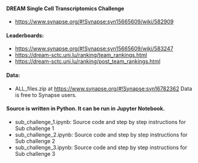 #### DREAM Single Cell Transcriptomics Challenge
- https://www.synapse.org/#!Synapse:syn15665609/wiki/582909
#### Leaderboards: 
- https://www.synapse.org/#!Synapse:syn15665609/wiki/583247
- https://dream-sctc.uni.lu/ranking/team_rankings.html
- https://dream-sctc.uni.lu/ranking/post_team_rankings.html
#### Data: 
- ALL_files.zip at https://www.synapse.org/#!Synapse:syn16782362 Data is free to Synapse users.
#### Source is written in Python. It can be run in Jupyter Notebook.  
- sub_challenge_1.ipynb: Source code and step by step instructions for Sub challenge 1
- sub_challenge_2.ipynb: Source code and step by step instructions for Sub challenge 2
- sub_challenge_3.ipynb: Source code and step by step instructions for Sub challenge 3
